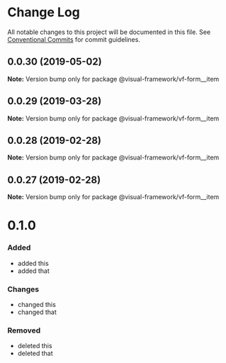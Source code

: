 # Change Log

All notable changes to this project will be documented in this file.
See [Conventional Commits](https://conventionalcommits.org) for commit guidelines.

## 0.0.30 (2019-05-02)

**Note:** Version bump only for package @visual-framework/vf-form__item





## 0.0.29 (2019-03-28)

**Note:** Version bump only for package @visual-framework/vf-form__item





## 0.0.28 (2019-02-28)

**Note:** Version bump only for package @visual-framework/vf-form__item





## 0.0.27 (2019-02-28)

**Note:** Version bump only for package @visual-framework/vf-form__item





# 0.1.0

### Added
- added this
- added that

### Changes

- changed this
- changed that

### Removed

- deleted this
- deleted that
